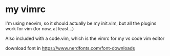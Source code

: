 # my vimrc

I'm using neovim, so it should actually be my init.vim, but all the plugins work for vim (for now, at least...)

Also included with a code.vim, which is the vimrc for my vs code vim editor

download font in https://www.nerdfonts.com/font-downloads
